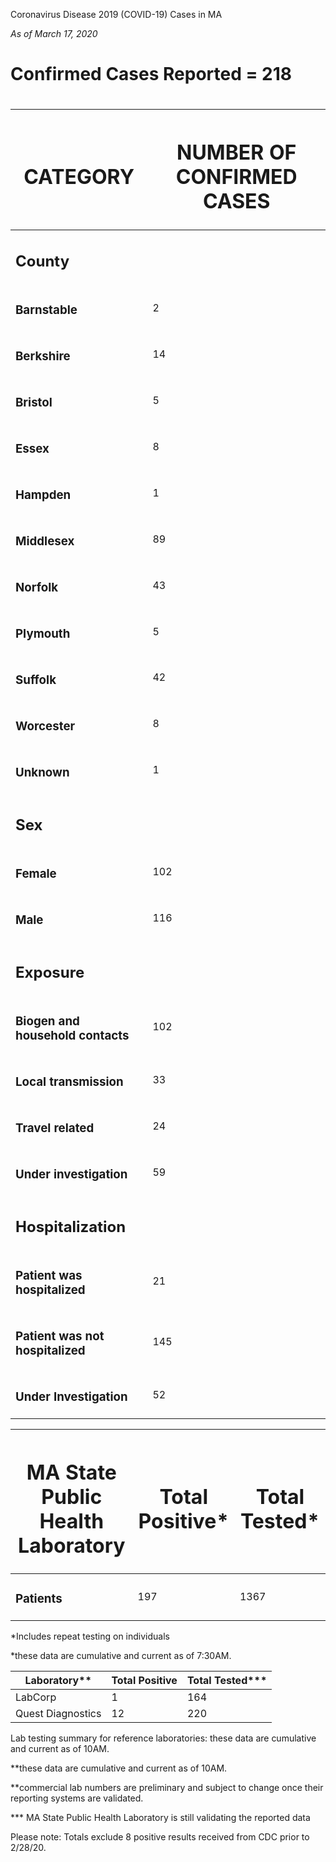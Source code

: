 Coronavirus Disease 2019 (COVID-19) Cases in MA

*As of March 17, 2020*

# Confirmed Cases Reported = 218

# 

<table>
<thead>
<tr class="header">
<th><h1 id="category">CATEGORY</h1></th>
<th><h1 id="number-of-confirmed-cases">NUMBER OF CONFIRMED CASES</h1></th>
</tr>
</thead>
<tbody>
<tr class="odd">
<td><h2 id="county"><strong>County</strong></h2></td>
<td></td>
</tr>
<tr class="even">
<td><h3 id="barnstable">Barnstable</h3></td>
<td>2</td>
</tr>
<tr class="odd">
<td><h3 id="berkshire">Berkshire</h3></td>
<td>14</td>
</tr>
<tr class="even">
<td><h3 id="bristol">Bristol</h3></td>
<td>5</td>
</tr>
<tr class="odd">
<td><h3 id="essex">Essex</h3></td>
<td>8</td>
</tr>
<tr class="even">
<td><h3 id="hampden">Hampden</h3></td>
<td>1</td>
</tr>
<tr class="odd">
<td><h3 id="middlesex">Middlesex</h3></td>
<td>89</td>
</tr>
<tr class="even">
<td><h3 id="norfolk">Norfolk</h3></td>
<td>43</td>
</tr>
<tr class="odd">
<td><h3 id="plymouth">Plymouth</h3></td>
<td>5</td>
</tr>
<tr class="even">
<td><h3 id="suffolk">Suffolk</h3></td>
<td>42</td>
</tr>
<tr class="odd">
<td><h3 id="worcester">Worcester</h3></td>
<td>8</td>
</tr>
<tr class="even">
<td><h3 id="unknown">Unknown</h3></td>
<td>1</td>
</tr>
<tr class="odd">
<td><h2 id="sex">Sex</h2></td>
<td></td>
</tr>
<tr class="even">
<td><h3 id="female">Female</h3></td>
<td>102</td>
</tr>
<tr class="odd">
<td><h3 id="male">Male</h3></td>
<td>116</td>
</tr>
<tr class="even">
<td><h2 id="exposure">Exposure</h2></td>
<td></td>
</tr>
<tr class="odd">
<td><h3 id="biogen-and-household-contacts">Biogen and household contacts</h3></td>
<td>102</td>
</tr>
<tr class="even">
<td><h3 id="local-transmission">Local transmission </h3></td>
<td>33</td>
</tr>
<tr class="odd">
<td><h3 id="travel-related">Travel related </h3></td>
<td>24</td>
</tr>
<tr class="even">
<td><h3 id="under-investigation">Under investigation</h3></td>
<td>59</td>
</tr>
<tr class="odd">
<td><h2 id="hospitalization">Hospitalization </h2></td>
<td></td>
</tr>
<tr class="even">
<td><h3 id="patient-was-hospitalized">Patient was hospitalized</h3></td>
<td>21</td>
</tr>
<tr class="odd">
<td><h3 id="patient-was-not-hospitalized">Patient was not hospitalized</h3></td>
<td>145</td>
</tr>
<tr class="even">
<td><h3 id="under-investigation-1">Under Investigation</h3></td>
<td>52</td>
</tr>
</tbody>
</table>

<table>
<thead>
<tr class="header">
<th><h1 id="ma-state-public-health-laboratory"><strong>MA State Public Health Laboratory</strong></h1></th>
<th><h1 id="total-positive"><strong>Total Positive*</strong></h1></th>
<th><h1 id="total-tested"><strong>Total Tested*</strong></h1></th>
</tr>
</thead>
<tbody>
<tr class="odd">
<td><h3 id="patients">Patients</h3></td>
<td>197</td>
<td>1367</td>
</tr>
</tbody>
</table>

\*Includes repeat testing on individuals

\*these data are cumulative and current as of 7:30AM.

| Laboratory\*\*    | Total Positive | Total Tested\*\*\* |
| ----------------- | -------------- | ------------------ |
| LabCorp           | 1              | 164                |
| Quest Diagnostics | 12             | 220                |

Lab testing summary for reference laboratories: these data are
cumulative and current as of 10AM.

\*\*these data are cumulative and current as of 10AM.

\*\*commercial lab numbers are preliminary and subject to change once
their reporting systems are validated.

\*\*\* MA State Public Health Laboratory is still validating the
reported data

Please note: Totals exclude 8 positive results received from CDC prior
to 2/28/20.
